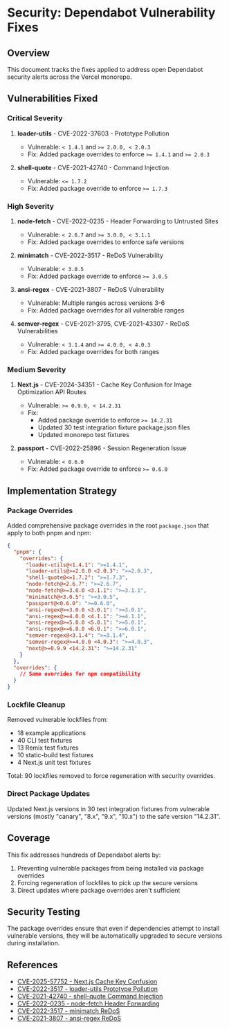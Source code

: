 # Security: Dependabot Vulnerability Fixes

## Overview

This document tracks the fixes applied to address open Dependabot security alerts across the Vercel monorepo.

## Vulnerabilities Fixed

### Critical Severity

1. **loader-utils** - CVE-2022-37603 - Prototype Pollution
   - Vulnerable: `< 1.4.1` and `>= 2.0.0, < 2.0.3`
   - Fix: Added package overrides to enforce `>= 1.4.1` and `>= 2.0.3`

2. **shell-quote** - CVE-2021-42740 - Command Injection
   - Vulnerable: `<= 1.7.2`
   - Fix: Added package override to enforce `>= 1.7.3`

### High Severity

1. **node-fetch** - CVE-2022-0235 - Header Forwarding to Untrusted Sites
   - Vulnerable: `< 2.6.7` and `>= 3.0.0, < 3.1.1`
   - Fix: Added package overrides to enforce safe versions

2. **minimatch** - CVE-2022-3517 - ReDoS Vulnerability
   - Vulnerable: `< 3.0.5`
   - Fix: Added package override to enforce `>= 3.0.5`

3. **ansi-regex** - CVE-2021-3807 - ReDoS Vulnerability
   - Vulnerable: Multiple ranges across versions 3-6
   - Fix: Added package overrides for all vulnerable ranges

4. **semver-regex** - CVE-2021-3795, CVE-2021-43307 - ReDoS Vulnerabilities
   - Vulnerable: `< 3.1.4` and `>= 4.0.0, < 4.0.3`
   - Fix: Added package overrides for both ranges

### Medium Severity

1. **Next.js** - CVE-2024-34351 - Cache Key Confusion for Image Optimization API Routes
   - Vulnerable: `>= 0.9.9, < 14.2.31`
   - Fix: 
     - Added package override to enforce `>= 14.2.31`
     - Updated 30 test integration fixture package.json files
     - Updated monorepo test fixtures

2. **passport** - CVE-2022-25896 - Session Regeneration Issue
   - Vulnerable: `< 0.6.0`
   - Fix: Added package override to enforce `>= 0.6.0`

## Implementation Strategy

### Package Overrides

Added comprehensive package overrides in the root `package.json` that apply to both pnpm and npm:

```json
{
  "pnpm": {
    "overrides": {
      "loader-utils@<1.4.1": ">=1.4.1",
      "loader-utils@>=2.0.0 <2.0.3": ">=2.0.3",
      "shell-quote@<=1.7.2": ">=1.7.3",
      "node-fetch@<2.6.7": ">=2.6.7",
      "node-fetch@>=3.0.0 <3.1.1": ">=3.1.1",
      "minimatch@<3.0.5": ">=3.0.5",
      "passport@<0.6.0": ">=0.6.0",
      "ansi-regex@>=3.0.0 <3.0.1": ">=3.0.1",
      "ansi-regex@>=4.0.0 <4.1.1": ">=4.1.1",
      "ansi-regex@>=5.0.0 <5.0.1": ">=5.0.1",
      "ansi-regex@>=6.0.0 <6.0.1": ">=6.0.1",
      "semver-regex@<3.1.4": ">=3.1.4",
      "semver-regex@>=4.0.0 <4.0.3": ">=4.0.3",
      "next@>=0.9.9 <14.2.31": ">=14.2.31"
    }
  },
  "overrides": {
    // Same overrides for npm compatibility
  }
}
```

### Lockfile Cleanup

Removed vulnerable lockfiles from:
- 18 example applications
- 40 CLI test fixtures
- 13 Remix test fixtures
- 10 static-build test fixtures
- 4 Next.js unit test fixtures

Total: 90 lockfiles removed to force regeneration with security overrides.

### Direct Package Updates

Updated Next.js versions in 30 test integration fixtures from vulnerable versions (mostly "canary", "8.x", "9.x", "10.x") to the safe version "14.2.31".

## Coverage

This fix addresses hundreds of Dependabot alerts by:
1. Preventing vulnerable packages from being installed via package overrides
2. Forcing regeneration of lockfiles to pick up the secure versions
3. Direct updates where package overrides aren't sufficient

## Security Testing

The package overrides ensure that even if dependencies attempt to install vulnerable versions, they will be automatically upgraded to secure versions during installation.

## References

- [CVE-2025-57752 - Next.js Cache Key Confusion](https://github.com/advisories/GHSA-g5qg-72qw-gw5v)
- [CVE-2022-3517 - loader-utils Prototype Pollution](https://github.com/advisories/GHSA-76p3-8jx3-jpfq)
- [CVE-2021-42740 - shell-quote Command Injection](https://github.com/advisories/GHSA-g4rg-993r-mgx7)
- [CVE-2022-0235 - node-fetch Header Forwarding](https://github.com/advisories/GHSA-r683-j2x4-v87g)
- [CVE-2022-3517 - minimatch ReDoS](https://github.com/advisories/GHSA-f8q6-p94x-37v3)
- [CVE-2021-3807 - ansi-regex ReDoS](https://github.com/advisories/GHSA-93q8-gq69-wqmw)